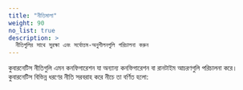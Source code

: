 ```yaml
---
title: "নীতিমালা"
weight: 90
no_list: true
description: >
  নীতিগুলির সাথে সুরক্ষা এবং সর্বোত্তম-অনুশীলনগুলি পরিচালনা করুন
---
```


<!-- overview -->

কুবারনেটিস নীতিগুলি এমন কনফিগারেশন যা অন্যান্য কনফিগারেশন বা রানটাইম আচরণগুলি পরিচালনা করে। কুবারনেটিস বিভিন্ন ধরণের নীতি সরবরাহ করে নীচে তা বর্ণিত হলো:

<!-- body -->

 
